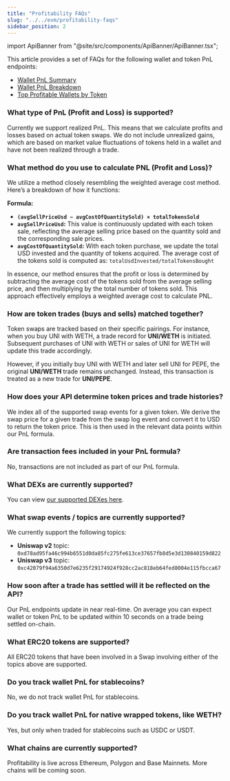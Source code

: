 ```yaml
---
title: "Profitability FAQs"
slug: "../../evm/profitability-faqs"
sidebar_position: 2
---
```


import ApiBanner from "@site/src/components/ApiBanner/ApiBanner.tsx";

This article provides a set of FAQs for the following wallet and token PnL endpoints:

- [Wallet PnL Summary](/web3-data-api/evm/reference/wallet-api/get-wallet-profitability-summary?address=0xd8da6bf26964af9d7eed9e03e53415d37aa96045&chain=eth)
- [Wallet PnL Breakdown](/web3-data-api/evm/reference/wallet-api/get-wallet-profitability?address=0xd8da6bf26964af9d7eed9e03e53415d37aa96045&chain=eth&token_addresses=[])
- [Top Profitable Wallets by Token](/web3-data-api/evm/reference/get-top-profitable-wallet-per-token?address=0x7c9f4c87d911613fe9ca58b579f737911aad2d43&chain=eth)

### What type of PnL (Profit and Loss) is supported?

Currently we support realized PnL. This means that we calculate profits and losses based on actual token swaps. We do not include unrealized gains, which are based on market value fluctuations of tokens held in a wallet and have not been realized through a trade.

### What method do you use to calculate PNL (Profit and Loss)?

We utilize a method closely resembling the weighted average cost method. Here’s a breakdown of how it functions:

**Formula:**<br/>

- **`(avgSellPriceUsd − avgCostOfQuantitySold) × totalTokensSold`**
- **`avgSellPriceUsd`:** This value is continuously updated with each token sale, reflecting the average selling price based on the quantity sold and the corresponding sale prices.
- **`avgCostOfQuantitySold`:** With each token purchase, we update the total USD invested and the quantity of tokens acquired. The average cost of the tokens sold is computed as: `totalUsdInvested/totalTokensBought`

In essence, our method ensures that the profit or loss is determined by subtracting the average cost of the tokens sold from the average selling price, and then multiplying by the total number of tokens sold. This approach effectively employs a weighted average cost to calculate PNL.

### How are token trades (buys and sells) matched together?

Token swaps are tracked based on their specific pairings. For instance, when you buy UNI with WETH, a trade record for **UNI/WETH** is initiated. Subsequent purchases of UNI with WETH or sales of UNI for WETH will update this trade accordingly.

However, if you initially buy UNI with WETH and later sell UNI for PEPE, the original **UNI/WETH** trade remains unchanged. Instead, this transaction is treated as a new trade for **UNI/PEPE**.

### How does your API determine token prices and trade histories?

We index all of the supported swap events for a given token. We derive the swap price for a given trade from the swap log event and convert it to USD to return the token price. This is then used in the relevant data points within our PnL formula.

### Are transaction fees included in your PnL formula?

No, transactions are not included as part of our PnL formula.

### What DEXs are currently supported?

You can view [our supported DEXes here](/web3-data-api/evm/supported-dexs-token-api).

### What swap events / topics are currently supported?

We currently support the following topics:

- **Uniswap v2** topic: `0xd78ad95fa46c994b6551d0da85fc275fe613ce37657fb8d5e3d130840159d822`
- **Uniswap v3** topic: `0xc42079f94a6350d7e6235f29174924f928cc2ac818eb64fed8004e115fbcca67`

### How soon after a trade has settled will it be reflected on the API?

Our PnL endpoints update in near real-time. On average you can expect wallet or token PnL to be updated within 10 seconds on a trade being settled on-chain.

### What ERC20 tokens are supported?

All ERC20 tokens that have been involved in a Swap involving either of the topics above are supported.

### Do you track wallet PnL for stablecoins?

No, we do not track wallet PnL for stablecoins.

### Do you track wallet PnL for native wrapped tokens, like WETH?

Yes, but only when traded for stablecoins such as USDC or USDT.

### What chains are currently supported?

Profitability is live across Ethereum, Polygon and Base Mainnets. More chains will be coming soon.
